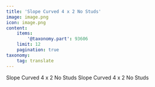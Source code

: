 ```yaml
---
title: 'Slope Curved 4 x 2 No Studs'
image: image.png
icon: image.png
content:
    items:
        '@taxonomy.part': 93606
    limit: 12
    pagination: true
taxonomy:
    tag: translate
---
```


Slope Curved 4 x 2 No Studs
Slope Curved 4 x 2 No Studs
